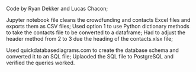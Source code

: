 Code by Ryan Dekker and Lucas Chacon;

Jupyter notebook file cleans the crowdfunding and contacts Excel files and exports them as CSV files;
  Used option 1 to use Python dictionary methods to take the contacts file to be converted to a dataframe;
    Had to adjust the header method from 2 to 3 due the heading of the contacts.xlsx file;

  
Used quickdatabasediagrams.com to create the database schema and converted it to an SQL file;
Uplaoded the SQL file to PostgreSQL and verified the queries worked.
